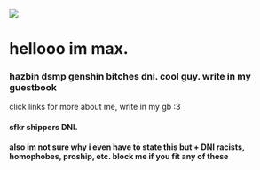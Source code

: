 ![](https://media1.tenor.com/m/3X4blmEzXngAAAAC/persona5-akira-kurusu.gif)
# hellooo im max. 
### hazbin dsmp genshin bitches dni. cool guy. write in my guestbook
click links for more about me, write in my gb :3 
#### <B><strong>sfkr shippers DNI.
also im not sure why i even have to state this but + DNI racists, homophobes, proship, etc. block me if you fit any of these
